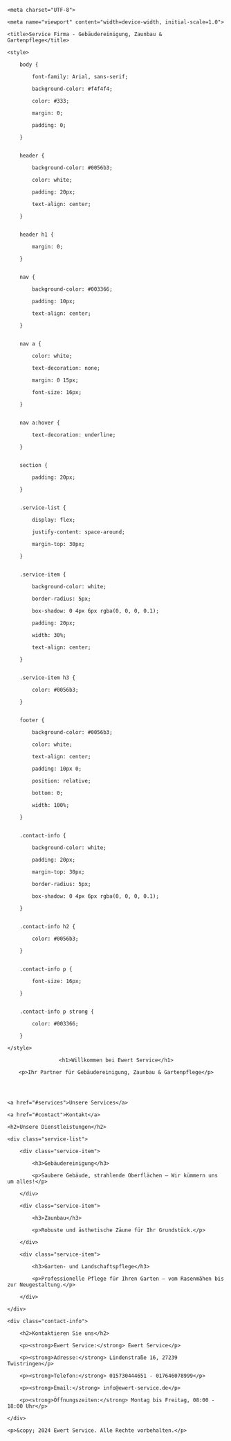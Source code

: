 <!DOCTYPE html>

<html lang="de">

<head>

    <meta charset="UTF-8">

    <meta name="viewport" content="width=device-width, initial-scale=1.0">

    <title>Service Firma - Gebäudereinigung, Zaunbau & Gartenpflege</title>

    <style>

        body {

            font-family: Arial, sans-serif;

            background-color: #f4f4f4;

            color: #333;

            margin: 0;

            padding: 0;

        }


        header {

            background-color: #0056b3;

            color: white;

            padding: 20px;

            text-align: center;

        }


        header h1 {

            margin: 0;

        }


        nav {

            background-color: #003366;

            padding: 10px;

            text-align: center;

        }


        nav a {

            color: white;

            text-decoration: none;

            margin: 0 15px;

            font-size: 16px;

        }


        nav a:hover {

            text-decoration: underline;

        }


        section {

            padding: 20px;

        }


        .service-list {

            display: flex;

            justify-content: space-around;

            margin-top: 30px;

        }


        .service-item {

            background-color: white;

            border-radius: 5px;

            box-shadow: 0 4px 6px rgba(0, 0, 0, 0.1);

            padding: 20px;

            width: 30%;

            text-align: center;

        }


        .service-item h3 {

            color: #0056b3;

        }


        footer {

            background-color: #0056b3;

            color: white;

            text-align: center;

            padding: 10px 0;

            position: relative;

            bottom: 0;

            width: 100%;

        }


        .contact-info {

            background-color: white;

            padding: 20px;

            margin-top: 30px;

            border-radius: 5px;

            box-shadow: 0 4px 6px rgba(0, 0, 0, 0.1);

        }


        .contact-info h2 {

            color: #0056b3;

        }


        .contact-info p {

            font-size: 16px;

        }


        .contact-info p strong {

            color: #003366;

        }

    </style>

</head>

<body>


<header>

    <h1>Willkommen bei Ewert Service</h1>

    <p>Ihr Partner für Gebäudereinigung, Zaunbau & Gartenpflege</p>

</header>


<nav>

    <a href="#services">Unsere Services</a>

    <a href="#contact">Kontakt</a>

</nav>


<section id="services">

    <h2>Unsere Dienstleistungen</h2>

    <div class="service-list">

        <div class="service-item">

            <h3>Gebäudereinigung</h3>

            <p>Saubere Gebäude, strahlende Oberflächen – Wir kümmern uns um alles!</p>

        </div>

        <div class="service-item">

            <h3>Zaunbau</h3>

            <p>Robuste und ästhetische Zäune für Ihr Grundstück.</p>

        </div>

        <div class="service-item">

            <h3>Garten- und Landschaftspflege</h3>

            <p>Professionelle Pflege für Ihren Garten – vom Rasenmähen bis zur Neugestaltung.</p>

        </div>

    </div>

</section>


<section id="contact">

    <div class="contact-info">

        <h2>Kontaktieren Sie uns</h2>

        <p><strong>Ewert Service:</strong> Ewert Service</p>

        <p><strong>Adresse:</strong> Lindenstraße 16, 27239 Twistringen</p>

        <p><strong>Telefon:</strong> 015730444651 - 017646078999</p>

        <p><strong>Email:</strong> info@ewert-service.de</p>

        <p><strong>Öffnungszeiten:</strong> Montag bis Freitag, 08:00 - 18:00 Uhr</p>

    </div>

</section>


<footer>

    <p>&copy; 2024 Ewert Service. Alle Rechte vorbehalten.</p>

</footer>


</body>

</html>
